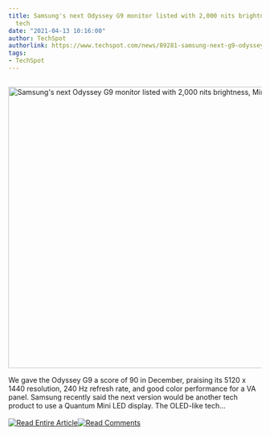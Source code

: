 ```yaml
---
title: Samsung's next Odyssey G9 monitor listed with 2,000 nits brightness, Mini LED
  tech
date: "2021-04-13 10:16:00"
author: TechSpot
authorlink: https://www.techspot.com/news/89281-samsung-next-g9-odyssey-listed-2000-nits-brightness.html
tags:
- TechSpot
---
```

<a href="https://www.techspot.com/news/89281-samsung-next-g9-odyssey-listed-2000-nits-brightness.html" target="_blank"><img src="https://static.techspot.com/images2/news/ts3_thumbs/2021/04/2021-04-13-ts3_thumbs-a8b.jpg" width="800" height="560" style="padding: 15px 0" title="Samsung's next Odyssey G9 monitor listed with 2,000 nits brightness, Mini LED tech" /></a><br />We gave the Odyssey G9 a score of 90 in December, praising its 5120 x 1440 resolution, 240 Hz refresh rate, and good color performance for a VA panel. Samsung recently said the next version would be another tech product to use a Quantum Mini LED display. The OLED-like tech...<br /><br /><a href="https://www.techspot.com/news/89281-samsung-next-g9-odyssey-listed-2000-nits-brightness.html"><img src="https://static.techspot.com/images/rss/rss_buttons_01.png" border="0" alt="Read Entire Article" /></a><a href="https://www.techspot.com/news/89281-samsung-next-g9-odyssey-listed-2000-nits-brightness.html#comments"><img src="https://static.techspot.com/images/rss/rss_buttons_02.png" border="0" alt="Read Comments" /></a><br /><br />